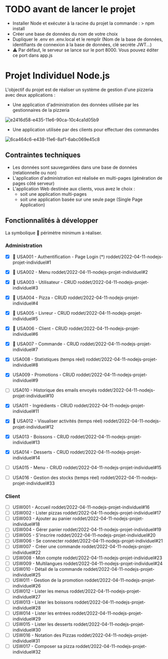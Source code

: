 # TODO avant de lancer le projet
* Installer Node et exécuter à la racine du projet la commande : > npm install
* Créer une base de données du nom de votre choix
* Dupliquer le .env en .env.local et le remplir (Nom de la base de données, identifiants de connexion à la base de données, clé secrète JWT...)
* ⚠️ Par défaut, le serveur se lance sur le port 8000. Vous pouvez éditer ce port dans app.js 


# Projet Individuel Node.js

L'objectif du projet est de réaliser un système de gestion d'une pizzeria avec deux applications :

* Une application d'administration des données utilisée par les gestionnaires de la pizzeria

![e2416d58-e435-11e6-90ca-10c4ca1d05b9](https://cloud.githubusercontent.com/assets/1372183/25194963/6cd6b92c-253c-11e7-9dc7-9976ba2cad01.png)



* Une application utilisée par des clients pour effectuer des commandes

![6ca464c6-e438-11e6-8af1-6abc069e45c8](https://cloud.githubusercontent.com/assets/1372183/25195054/b89ed916-253c-11e7-8b6e-7eb04ac68873.png)


## Contraintes techniques

* Les données sont sauvegardées dans une base de données (relationnelle ou non)
* L'application d'administration est réalisée en multi-pages (génération de pages côté serveur)
* L'application Web destinée aux clients, vous avez le choix :
  * soit une application multi-pages
  * soit une application basée sur une seule page (Single Page Application)

## Fonctionnalités à développer

La symbolique :dart: périmètre minimum à réaliser.

### Administration

- [X] :dart: USA001 - Authentification - Page Login (*) roddet/2022-04-11-nodejs-projet-individuel#1
- [X] :dart: USA002 - Menu roddet/2022-04-11-nodejs-projet-individuel#2
- [X] :dart: USA003 - Utilisateur - CRUD roddet/2022-04-11-nodejs-projet-individuel#3
- [X] :dart: USA004 - Pizza - CRUD roddet/2022-04-11-nodejs-projet-individuel#4
- [X] :dart: USA005 - Livreur - CRUD roddet/2022-04-11-nodejs-projet-individuel#5
- [X] :dart: USA006 - Client - CRUD roddet/2022-04-11-nodejs-projet-individuel#6
- [X] :dart: USA007 - Commande - CRUD roddet/2022-04-11-nodejs-projet-individuel#7
- [X] USA008 - Statistiques (temps réel) roddet/2022-04-11-nodejs-projet-individuel#8
- [X] USA009 - Promotions - CRUD roddet/2022-04-11-nodejs-projet-individuel#9
- [ ] USA010 - Historique des emails envoyés roddet/2022-04-11-nodejs-projet-individuel#10
- [X] USA011 - Ingrédients - CRUD roddet/2022-04-11-nodejs-projet-individuel#11
- [X] :dart: USA012 - Visualiser activités (temps réel) roddet/2022-04-11-nodejs-projet-individuel#12
- [X] USA013 - Boissons - CRUD roddet/2022-04-11-nodejs-projet-individuel#13
- [X] USA014 - Desserts - CRUD roddet/2022-04-11-nodejs-projet-individuel#14
- [ ] USA015 - Menu - CRUD roddet/2022-04-11-nodejs-projet-individuel#15
- [ ] USA016 - Gestion des stocks (temps réel) roddet/2022-04-11-nodejs-projet-individuel#33


### Client

- [ ] USW001 - Accueil roddet/2022-04-11-nodejs-projet-individuel#16
- [ ] USW002 - Lister pizzas roddet/2022-04-11-nodejs-projet-individuel#17
- [ ] USW003 - Ajouter au panier roddet/2022-04-11-nodejs-projet-individuel#18
- [ ] USW004 - Gérer panier roddet/2022-04-11-nodejs-projet-individuel#19
- [ ] USW005 - S'inscrire roddet/2022-04-11-nodejs-projet-individuel#20
- [ ] USW006 - Se connecter roddet/2022-04-11-nodejs-projet-individuel#21
- [ ] USW007 - Créer une commande roddet/2022-04-11-nodejs-projet-individuel#22
- [ ] USW008 - Mon compte roddet/2022-04-11-nodejs-projet-individuel#23
- [ ] USW009 - Multilangues roddet/2022-04-11-nodejs-projet-individuel#24
- [ ] USW010 - Détail de la commande roddet/2022-04-11-nodejs-projet-individuel#25
- [ ] USW011 - Gestion de la promotion roddet/2022-04-11-nodejs-projet-individuel#26
- [ ] USW012 - Lister les menus roddet/2022-04-11-nodejs-projet-individuel#27
- [ ] USW013 - Lister les boissons roddet/2022-04-11-nodejs-projet-individuel#28
- [ ] USW014 - Lister les entrées roddet/2022-04-11-nodejs-projet-individuel#29
- [ ] USW015 - Lister les desserts roddet/2022-04-11-nodejs-projet-individuel#30
- [ ] USW016 - Notation des Pizzas roddet/2022-04-11-nodejs-projet-individuel#31
- [ ] USW017 - Composer sa pizza roddet/2022-04-11-nodejs-projet-individuel#32
